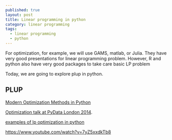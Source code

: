 ```yaml
---
published: true
layout: post
title: Linear programming in python
category: linear programming
tags:
  - linear programming
  - python
---
```

For optimization, for example, we will use GAMS, matlab, or Julia. They have very good presentations for linear programming problem. However, R and python also have very good packages to take care basic LP problem

Today, we are going to explore plup in python.


## PLUP


[Modern Optimization Methods in Python](https://github.com/mmckerns/tutmom)



[Optimization talk at PyData London 2014](https://benmoran.wordpress.com/2014/04/28/optimization-talk-at-pydata-london-2014/). 


[examples of lp optimization in python](https://github.com/AnnaNican/optimizers)

https://www.youtube.com/watch?v=7yZ5xxdkTb8
